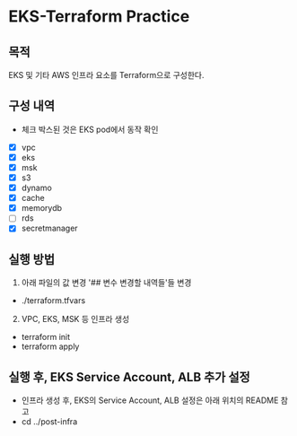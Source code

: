 # EKS-Terraform Practice

## 목적
EKS 및 기타 AWS 인프라 요소를 Terraform으로 구성한다.

## 구성 내역
- 체크 박스된 것은 EKS pod에서 동작 확인
- [x] vpc
- [x] eks
- [x] msk
- [x] s3
- [x] dynamo
- [x] cache
- [x] memorydb
- [ ] rds
- [x] secretmanager

## 실행 방법
1. 아래 파일의 값 변경 '## 변수 변경할 내역들'들 변경
- ./terraform.tfvars

2. VPC, EKS, MSK 등 인프라 생성
- terraform init
- terraform apply

## 실행 후, EKS Service Account, ALB 추가 설정
- 인프라 생성 후, EKS의 Service Account, ALB 설정은 아래 위치의 README 참고
- cd ../post-infra